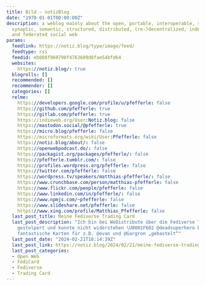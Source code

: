 ```yaml
---
title: Bild – notizBlog
date: "1970-01-01T00:00:00Z"
description: a weblog mainly about the open, portable, interoperable, small, social,
  synaptic, semantic, structured, distributed, (re-)decentralized, independent, microformatted
  and federated social web
params:
  feedlink: https://notiz.blog/type/image/feed/
  feedtype: rss
  feedid: eb088f960798f4763609d6fae54bfd64
  websites:
    https://notiz.blog/: true
  blogrolls: []
  recommended: []
  recommender: []
  categories: []
  relme:
    https://developers.google.com/profile/u/pfefferle: false
    https://github.com/pfefferle: true
    https://gitlab.com/pfefferle: true
    https://indieweb.org/User:Notiz.blog: false
    https://mastodon.social/@pfefferle: true
    https://micro.blog/pfefferle: false
    https://microformats.org/wiki/User:Pfefferle: false
    https://notiz.blog/about/: false
    https://openwebpodcast.de/: false
    https://packagist.org/packages/pfefferle/: false
    https://pfefferle.tumblr.com/: false
    https://profiles.wordpress.org/pfefferle: false
    https://twitter.com/pfefferle: false
    https://wordpress.tv/speakers/matthias-pfefferle/: false
    https://www.crunchbase.com/person/matthias-pfefferle: false
    https://www.flickr.com/people/pfefferle: false
    https://www.linkedin.com/in/pfefferle/: false
    https://www.npmjs.com/~pfefferle: false
    https://www.slideshare.net/pfefferle: false
    https://www.xing.com/profile/Matthias_Pfefferle: false
  last_post_title: Meine Fediverse Trading Card
  last_post_description: "Ich bin bei WeDistribute über die Fediverse Trading Cards
    gestolpert und konnte nicht widerstehen \U0001F602 @deadsuperhero hat ein paar
    fantastische Karten für z.B. @evan und @Gargron „gebastelt“"
  last_post_date: "2024-02-21T16:14:39Z"
  last_post_link: https://notiz.blog/2024/02/21/meine-fediverse-trading-card/
  last_post_categories:
  - Open Web
  - FediCard
  - Fediverse
  - Trading Card
---
```


